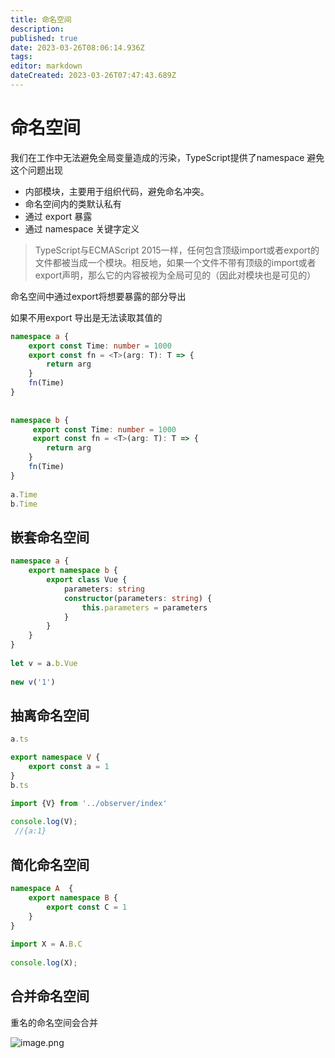 ```yaml
---
title: 命名空间
description: 
published: true
date: 2023-03-26T08:06:14.936Z
tags: 
editor: markdown
dateCreated: 2023-03-26T07:47:43.689Z
---
```


# 命名空间
我们在工作中无法避免全局变量造成的污染，TypeScript提供了namespace 避免这个问题出现

- 内部模块，主要用于组织代码，避免命名冲突。
- 命名空间内的类默认私有
- 通过 export 暴露
- 通过 namespace 关键字定义
> TypeScript与ECMAScript 2015一样，任何包含顶级import或者export的文件都被当成一个模块。相反地，如果一个文件不带有顶级的import或者export声明，那么它的内容被视为全局可见的（因此对模块也是可见的）

命名空间中通过export将想要暴露的部分导出

如果不用export 导出是无法读取其值的


```ts
namespace a {
    export const Time: number = 1000
    export const fn = <T>(arg: T): T => {
        return arg
    }
    fn(Time)
}
 
 
namespace b {
     export const Time: number = 1000
     export const fn = <T>(arg: T): T => {
        return arg
    }
    fn(Time)
}
 
a.Time
b.Time
```

## 嵌套命名空间

```ts
namespace a {
    export namespace b {
        export class Vue {
            parameters: string
            constructor(parameters: string) {
                this.parameters = parameters
            }
        }
    }
}
 
let v = a.b.Vue
 
new v('1')
```
## 抽离命名空间

```ts
a.ts

export namespace V {
    export const a = 1
}
b.ts

import {V} from '../observer/index'
 
console.log(V);
 //{a:1}
```

## 简化命名空间

```ts
namespace A  {
    export namespace B {
        export const C = 1
    }
}
 
import X = A.B.C
 
console.log(X);
```
## 合并命名空间

重名的命名空间会合并


![image.png](https://raw.githubusercontent.com/cour125822/photo_wi/main/wiki/202303261528247.png)

